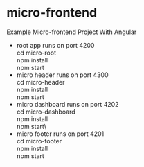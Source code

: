 # micro-frontend
Example Micro-frontend Project With Angular


* root app runs on port 4200\
  cd micro-root\
  npm install\
  npm start
* micro header runs on port 4300\
  cd micro-header\
  npm install\
  npm start
* micro dashboard runs on port 4202\
  cd micro-dashboard\
  npm install\
  npm start\
*  micro footer runs on port 4201\
   cd micro-footer\
   npm install\
   npm start
